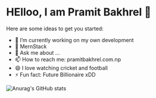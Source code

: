 # HElloo, I am Pramit Bakhrel 👋



Here are some ideas to get you started:

- 🔭 I’m currently working on my own development
- 🌱 MernStack
- 💬 Ask me about ...
- 📫 How to reach me: pramitbakhrel.com.np
- 😄 I love watching cricket and football
- ⚡ Fun fact: Future Billionaire xDD

![Anurag's GitHub stats](https://github-readme-stats.vercel.app/api?username=EmmittRel&show_icons=true&theme=radical)
